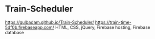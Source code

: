 # Train-Scheduler
https://gulbadam.github.io/Train-Scheduler/
https://train-time-5df0b.firebaseapp.com/
HTML, CSS, jQuery, Firebase hosting, Firebase database
